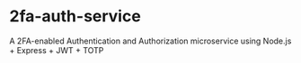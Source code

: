 # 2fa-auth-service
A 2FA-enabled Authentication and Authorization microservice using Node.js + Express + JWT + TOTP
